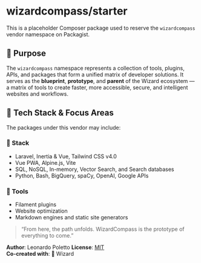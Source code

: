 # wizardcompass/starter

This is a placeholder Composer package used to reserve the `wizardcompass` vendor namespace on Packagist.

## 🧭 Purpose

The `wizardcompass` namespace represents a collection of tools, plugins, APIs, and packages that form a unified matrix of developer solutions. 
It serves as the **blueprint**, **prototype**, and **parent** of the Wizard ecosystem — a matrix of tools to create faster, more accessible, secure, and intelligent websites and workflows.

## 🧰 Tech Stack & Focus Areas

The packages under this vendor may include:

### 🧱 Stack
- Laravel, Inertia & Vue, Tailwind CSS v4.0
- Vue PWA, Alpine.js, Vite
- SQL, NoSQL, In-memory, Vector Search, and Search databases
- Python, Bash, BigQuery, spaCy, OpenAI, Google APIs

### 🧩 Tools
- Filament plugins
- Website optimization
- Markdown engines and static site generators

> “From here, the path unfolds. WizardCompass is the prototype of everything to come.”

**Author**: Leonardo Poletto
**License**: [MIT](LICENSE.md)  
**Co-created with**: 🧙 Wizard